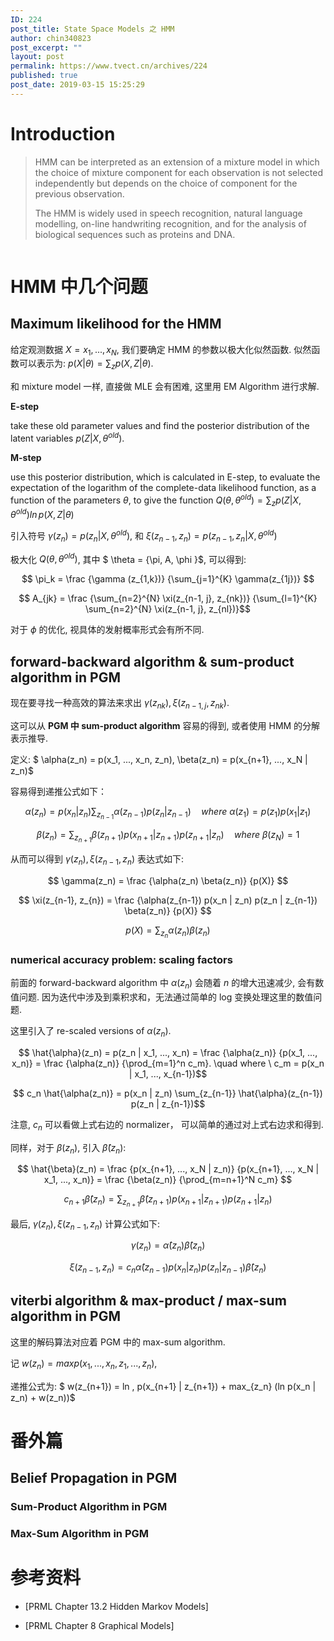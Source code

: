 ```yaml
---
ID: 224
post_title: State Space Models 之 HMM
author: chin340823
post_excerpt: ""
layout: post
permalink: https://www.tvect.cn/archives/224
published: true
post_date: 2019-03-15 15:25:29
---
```

<h1>Introduction</h1>

<blockquote>
  HMM can be interpreted as an extension of a mixture model in which the choice of mixture component for each observation is not selected independently but depends on the choice of component for the previous observation.
  
  The HMM is widely used in speech recognition, natural language modelling, on-line handwriting recognition, and for the analysis of biological sequences such as proteins and DNA.
</blockquote>

<img src="https://www.tvect.cn/wp-content/uploads/2019/03/758ee40569603466ba0c6a8efe39ba4e.png" alt="" />

<h1>HMM 中几个问题</h1>

<h2>Maximum likelihood for the HMM</h2>

给定观测数据 $X = {x_1, ..., x_N}$, 我们要确定 HMM 的参数以极大化似然函数. 似然函数可以表示为: $p(X | \theta) = \sum_{z} p(X, Z | \theta)$.

和 mixture model 一样, 直接做 MLE 会有困难, 这里用 EM Algorithm 进行求解.

<strong>E-step</strong>

take these old parameter values and find the posterior distribution of the latent variables $p(Z|X, \theta^{old})$.

<strong>M-step</strong>

use this posterior distribution, which is calculated in E-step, to evaluate the expectation of the logarithm of the complete-data likelihood function, as a function of the parameters $\theta$, to give the function $Q(\theta, \theta^{old}) = \sum_{z} p(Z | X, \theta^{old}) ln \, p(X, Z | \theta)$

引入符号 $\gamma(z_n) = p(z_n | X, \theta^{old})$, 和 $\xi(z_{n-1}, z_{n}) = p(z_{n-1}, z_n | X, \theta^{old})$

极大化 $Q(\theta, \theta^{old})$, 其中 $ \theta = &#123;\pi, A, \phi &#125;$, 可以得到:

$$ \pi_k = \frac {\gamma (z_{1,k})} {\sum_{j=1}^{K} \gamma(z_{1j})} $$

$$ A_{jk} = \frac {\sum_{n=2}^{N} \xi(z_{n-1, j}, z_{nk})} {\sum_{l=1}^{K} \sum_{n=2}^{N} \xi(z_{n-1, j}, z_{nl})}$$

对于 $\phi$ 的优化, 视具体的发射概率形式会有所不同.

<h2>forward-backward algorithm &amp; sum-product algorithm in PGM</h2>

现在要寻找一种高效的算法来求出 $\gamma(z_{nk}), \xi(z_{n-1, j}, z_{nk})$.

这可以从 <strong>PGM 中 sum-product algorithm</strong> 容易的得到, 或者使用 HMM 的分解表示推导.

定义: $ \alpha(z_n) = p(x_1, ..., x_n, z_n), \beta(z_n) = p(x_{n+1}, ..., x_N | z_n)$

容易得到递推公式如下：

$$ \alpha(z_n) = p(x_n | z_n) \sum_{z_{n-1}} \alpha(z_{n-1}) p(z_n | z_{n-1}) \quad where \ \alpha(z_1) = p(z_1) p(x_1 | z_1) $$

$$ \beta(z_n) = \sum_{z_{n+1}} \beta(z_{n+1}) p(x_{n+1} | z_{n+1}) p(z_{n+1} | z_{n}) \quad where \ \beta(z_N) = 1$$

从而可以得到 $\gamma(z_n), \xi(z_{n-1}, z_{n})$ 表达式如下:

$$ \gamma(z_n) = \frac {\alpha(z_n) \beta(z_n)} {p(X)} $$

$$ \xi(z_{n-1}, z_{n}) =  \frac {\alpha(z_{n-1}) p(x_n | z_n) p(z_n | z_{n-1}) \beta(z_n)} {p(X)} $$

$$ p(X) = \sum_{z_n} \alpha(z_n) \beta(z_n) $$

<h3>numerical accuracy problem: scaling factors</h3>

前面的 forward-backward algorithm 中 $\alpha(z_n)$ 会随着 $n$ 的增大迅速减少, 会有数值问题. 因为迭代中涉及到乘积求和，无法通过简单的 log 变换处理这里的数值问题.

这里引入了 re-scaled versions of $\alpha(z_n)$.

$$ \hat{\alpha}(z_n) = p(z_n | x_1, ..., x_n) = \frac {\alpha(z_n)} {p(x_1, ..., x_n)} = \frac {\alpha(z_n)} {\prod_{m=1}^n c_m}. \quad where \ c_m = p(x_n | x_1, ..., x_{n-1})$$

$$ c_n \hat{\alpha(z_n)} = p(x_n | z_n) \sum_{z_{n-1}} \hat{\alpha}(z_{n-1}) p(z_n | z_{n-1})$$

注意, $c_n$ 可以看做上式右边的 normalizer， 可以简单的通过对上式右边求和得到.

同样，对于 $\beta(z_n)$, 引入 $\hat{\beta}(z_n)$:

$$ \hat{\beta}(z_n) = \frac {p(x_{n+1}, ..., x_N | z_n)} {p(x_{n+1}, ..., x_N | x_1, ..., x_n)} = \frac {\beta(z_n)} {\prod_{m=n+1}^N c_m} $$

$$ c_{n+1} \hat{\beta}(z_n) = \sum_{z_{n+1}} \hat{\beta}(z_{n+1}) p(x_{n+1} | z_{n+1}) p(z_{n+1} | z_{n}) $$

最后, $\gamma(z_n), \xi(z_{n-1}, z_n)$ 计算公式如下:

$$ \gamma(z_n) = \hat{\alpha}(z_n) \hat{\beta}(z_n) $$

$$ \xi(z_{n-1}, z_n) = c_n \hat{\alpha}(z_{n-1}) p(x_n|z_n) p(z_n | z_{n-1}) \hat{\beta}(z_n) $$

<h2>viterbi algorithm &amp; max-product / max-sum algorithm in PGM</h2>

这里的解码算法对应着 PGM 中的 max-sum algorithm.

记 $w(z_n) = max p(x_1, ..., x_n, z_1, ..., z_n)$,

递推公式为: $ w(z_{n+1}) = ln \, p(x_{n+1} | z_{n+1}) + max_{z_n} (ln p(x_n | z_n) + w(z_n))$

<h1>番外篇</h1>

<h2>Belief Propagation in PGM</h2>

<h3>Sum-Product Algorithm in PGM</h3>

<h3>Max-Sum Algorithm in PGM</h3>

<h1>参考资料</h1>

<ul>
<li><p>[PRML Chapter 13.2 Hidden Markov Models]</p></li>
<li><p>[PRML Chapter 8 Graphical Models]</p></li>
</ul>